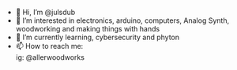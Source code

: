 - 👋 Hi, I’m @julsdub
- 👀 I’m interested in electronics, arduino, computers, Analog Synth, woodworking and making things with hands
- 🌱 I’m currently learning, cybersecurity and phyton
- 📫 How to reach me:  
      ig: @allerwoodworks


<!---
julsdub/julsdub is a ✨ special ✨ repository because its `README.md` (this file) appears on your GitHub profile.
You can click the Preview link to take a look at your changes.
--->
